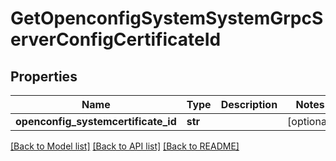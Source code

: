 # GetOpenconfigSystemSystemGrpcServerConfigCertificateId

## Properties
Name | Type | Description | Notes
------------ | ------------- | ------------- | -------------
**openconfig_systemcertificate_id** | **str** |  | [optional] 

[[Back to Model list]](../README.md#documentation-for-models) [[Back to API list]](../README.md#documentation-for-api-endpoints) [[Back to README]](../README.md)


